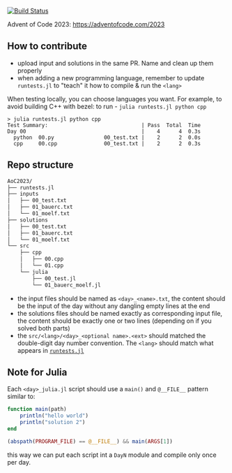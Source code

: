 [![Build Status](https://github.com/Moelf/AoC2023/workflows/CI/badge.svg)](https://github.com/Moelf/AoC2023/actions)

Advent of Code 2023: https://adventofcode.com/2023

## How to contribute
- upload input and solutions in the same PR. Name and clean up them properly
- when adding a new programming language, remember to update `runtests.jl` to "teach" it how to compile & run the `<lang>`

When testing locally, you can choose languages you want. For example, to avoid building C++ with bezel:
  to run - `julia runtests.jl python cpp`
```
> julia runtests.jl python cpp
Test Summary:                              | Pass  Total  Time
Day 00                                     |    4      4  0.3s
  python  00.py                00_test.txt |    2      2  0.0s
  cpp     00.cpp               00_test.txt |    2      2  0.3s
```

## Repo structure
```bash
AoC2023/
├── runtests.jl
├── inputs
│   ├── 00_test.txt
│   ├── 01_bauerc.txt
│   └── 01_moelf.txt
├── solutions
│   ├── 00_test.txt
│   ├── 01_bauerc.txt
│   └── 01_moelf.txt
└── src
    ├── cpp
    │   ├── 00.cpp
    │   └── 01.cpp
    └── julia
        ├── 00_test.jl
        └── 01_bauerc_moelf.jl
```

- the input files should be named as `<day>_<name>.txt`, the content should be the input of the day without any dangling empty lines at the end
- the solutions files should be named exactly as corresponding input file, the content should be exactly one or two lines (depending on if you solved both parts)
- the `src/<lang>/<day>_<optional name>.<ext>` should matched the double-digit day number convention. The `<lang>` should match what appears in [`runtests.jl`](https://github.com/Moelf/AoC2023/blob/main/runtests.jl#L18-L28)

## Note for Julia
Each `<day>_julia.jl` script should use a `main()` and `@__FILE__` pattern similar to:
```julia
function main(path)
    println("hello world")
    println("solution 2")
end

(abspath(PROGRAM_FILE) == @__FILE__) && main(ARGS[1])
```

this way we can put each script int a `DayN` module and compile only once per day.
